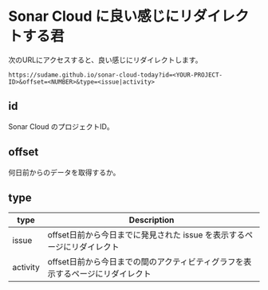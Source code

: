 # Sonar Cloud に良い感じにリダイレクトする君

次のURLにアクセスすると、良い感じにリダイレクトします。

```plain
https://sudame.github.io/sonar-cloud-today?id=<YOUR-PROJECT-ID>&offset=<NUMBER>&type=<issue|activity>
```

## id

Sonar Cloud のプロジェクトID。

## offset

何日前からのデータを取得するか。

## type

| type     | Description                                                                    |
| -------- | ------------------------------------------------------------------------------ |
| issue    | offset日前から今日までに発見された issue を表示するページにリダイレクト        |
| activity | offset日前から今日までの間のアクティビティグラフを表示するページにリダイレクト |
